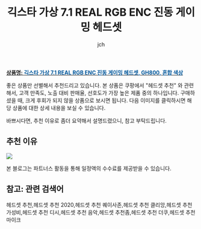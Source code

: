 ﻿---
layout: post
title: "긱스타 가상 7.1 REAL RGB ENC 진동 게이밍 헤드셋"
author: jch
categories: [가전제품]
tags:
  [
    헤드셋 추천,
    헤드셋 추천 2020,
    헤드셋 추천 퀘이사존,
    헤드셋 추천 클리앙,
    헤드셋 추천 가성비,
    헤드셋 추천 디시,
    헤드셋 추천 음악,
    헤드셋 추천좀,
    헤드셋 추천 더쿠,
    헤드셋 추천 마이크,
  ]
image: https://static.coupangcdn.com/image/retail/images/2019/10/07/17/5/b6faa7c0-39a6-46bd-97b3-d22835268c4d.jpg
description: "쿠팡에서 헤드셋 추천 관련 상품으로 가장 고객 선호도가 높은 제품 중 하나입니다."
---

<a href="https://link.coupang.com/re/AFFSDP?lptag=AF7868842&pageKey=312951540&itemId=988870393&vendorItemId=5413272942&traceid=V0-153-c1476fae1a548203"><b>상품명: <font color='#01579B'>긱스타 가상 7.1 REAL RGB ENC 진동 게이밍 헤드셋, GH800, 혼합 색상</font></b></a>

좋은 상품만 선별해서 추천드리고 있습니다.
본 상품은 쿠팡에서 "헤드셋 추천" 와 관련해서, 고객 만족도, 노출 대비 판매율, 선호도가 가장 높은 제품 중의 하나입니다.
구매하셨을 때, 크게 후회가 되지 않을 상품으로 보시면 됩니다.
다음 이미지를 클릭하시면 해당 상품에 대한 상세 내용을 보실 수 있습니다.

바쁘시다면, 추천 이유로 좀더 요약해서 설명드렸으니, 참고 부탁드립니다.

## 추천 이유

<a href="https://link.coupang.com/re/AFFSDP?lptag=AF7868842&pageKey=312951540&itemId=988870393&vendorItemId=5413272942&traceid=V0-153-c1476fae1a548203"><img src="https://thumbnail6.coupangcdn.com/thumbnails/remote/q89/image/retail/images/2019/10/02/12/0/4d365417-05df-460a-aea6-f58e4c794363.jpg"></a>

본 블로그는 파트너스 활동을 통해 일정액의 수수료를 제공받을 수 있습니다.

## 참고: 관련 검색어

헤드셋 추천,헤드셋 추천 2020,헤드셋 추천 퀘이사존,헤드셋 추천 클리앙,헤드셋 추천 가성비,헤드셋 추천 디시,헤드셋 추천 음악,헤드셋 추천좀,헤드셋 추천 더쿠,헤드셋 추천 마이크
